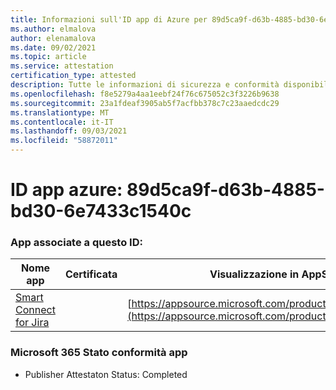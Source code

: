 ```yaml
---
title: Informazioni sull'ID app di Azure per 89d5ca9f-d63b-4885-bd30-6e7433c1540c
ms.author: elmalova
author: elenamalova
ms.date: 09/02/2021
ms.topic: article
ms.service: attestation
certification_type: attested
description: Tutte le informazioni di sicurezza e conformità disponibili per 89d5ca9f-d63b-4885-bd30-6e7433c1540c.
ms.openlocfilehash: f8e5279a4aa1eebf24f76c675052c3f3226b9638
ms.sourcegitcommit: 23a1fdeaf3905ab5f7acfbb378c7c23aaedcdc29
ms.translationtype: MT
ms.contentlocale: it-IT
ms.lasthandoff: 09/03/2021
ms.locfileid: "58872011"
---
```

# <a name="azure-app-id-89d5ca9f-d63b-4885-bd30-6e7433c1540c"></a>ID app azure: 89d5ca9f-d63b-4885-bd30-6e7433c1540c


### <a name="apps-associated-with-this-id"></a>App associate a questo ID:
| **Nome app** | **Certificata** | **Visualizzazione in AppSource** |
|--------------|---------------|-----------------------|
| [Smart Connect for Jira](https://docs.microsoft.com/microsoft-365-app-certification/forward/WA200002055) |  | [https://appsource.microsoft.com/product/office/WA200002055](https://appsource.microsoft.com/product/office/WA200002055) |

### <a name="microsoft-365-app-compliance-status"></a>Microsoft 365 Stato conformità app
- Publisher Attestaton Status: Completed
